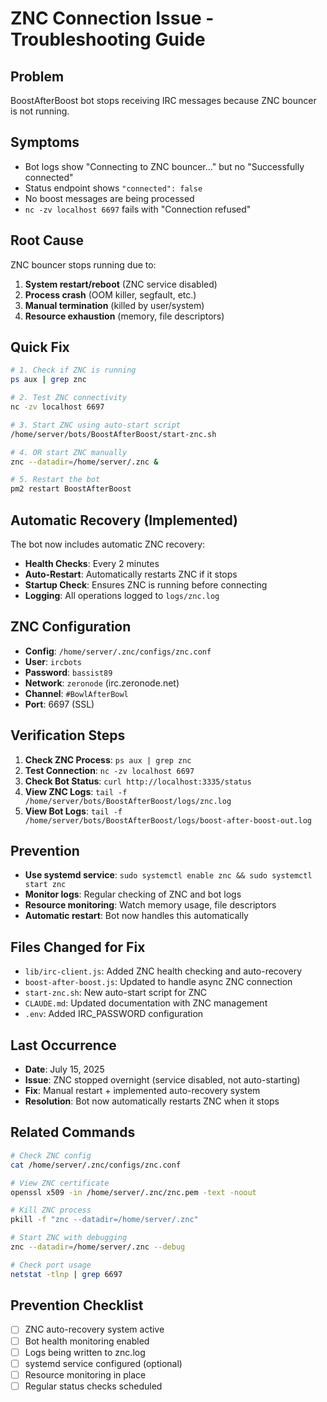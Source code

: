# ZNC Connection Issue - Troubleshooting Guide

## Problem
BoostAfterBoost bot stops receiving IRC messages because ZNC bouncer is not running.

## Symptoms
- Bot logs show "Connecting to ZNC bouncer..." but no "Successfully connected"
- Status endpoint shows `"connected": false`
- No boost messages are being processed
- `nc -zv localhost 6697` fails with "Connection refused"

## Root Cause
ZNC bouncer stops running due to:
1. **System restart/reboot** (ZNC service disabled)
2. **Process crash** (OOM killer, segfault, etc.)
3. **Manual termination** (killed by user/system)
4. **Resource exhaustion** (memory, file descriptors)

## Quick Fix
```bash
# 1. Check if ZNC is running
ps aux | grep znc

# 2. Test ZNC connectivity
nc -zv localhost 6697

# 3. Start ZNC using auto-start script
/home/server/bots/BoostAfterBoost/start-znc.sh

# 4. OR start ZNC manually
znc --datadir=/home/server/.znc &

# 5. Restart the bot
pm2 restart BoostAfterBoost
```

## Automatic Recovery (Implemented)
The bot now includes automatic ZNC recovery:
- **Health Checks**: Every 2 minutes
- **Auto-Restart**: Automatically restarts ZNC if it stops
- **Startup Check**: Ensures ZNC is running before connecting
- **Logging**: All operations logged to `logs/znc.log`

## ZNC Configuration
- **Config**: `/home/server/.znc/configs/znc.conf`
- **User**: `ircbots`
- **Password**: `bassist89`
- **Network**: `zeronode` (irc.zeronode.net)
- **Channel**: `#BowlAfterBowl`
- **Port**: 6697 (SSL)

## Verification Steps
1. **Check ZNC Process**: `ps aux | grep znc`
2. **Test Connection**: `nc -zv localhost 6697`
3. **Check Bot Status**: `curl http://localhost:3335/status`
4. **View ZNC Logs**: `tail -f /home/server/bots/BoostAfterBoost/logs/znc.log`
5. **View Bot Logs**: `tail -f /home/server/bots/BoostAfterBoost/logs/boost-after-boost-out.log`

## Prevention
- **Use systemd service**: `sudo systemctl enable znc && sudo systemctl start znc`
- **Monitor logs**: Regular checking of ZNC and bot logs
- **Resource monitoring**: Watch memory usage, file descriptors
- **Automatic restart**: Bot now handles this automatically

## Files Changed for Fix
- `lib/irc-client.js`: Added ZNC health checking and auto-recovery
- `boost-after-boost.js`: Updated to handle async ZNC connection
- `start-znc.sh`: New auto-start script for ZNC
- `CLAUDE.md`: Updated documentation with ZNC management
- `.env`: Added IRC_PASSWORD configuration

## Last Occurrence
- **Date**: July 15, 2025
- **Issue**: ZNC stopped overnight (service disabled, not auto-starting)
- **Fix**: Manual restart + implemented auto-recovery system
- **Resolution**: Bot now automatically restarts ZNC when it stops

## Related Commands
```bash
# Check ZNC config
cat /home/server/.znc/configs/znc.conf

# View ZNC certificate
openssl x509 -in /home/server/.znc/znc.pem -text -noout

# Kill ZNC process
pkill -f "znc --datadir=/home/server/.znc"

# Start ZNC with debugging
znc --datadir=/home/server/.znc --debug

# Check port usage
netstat -tlnp | grep 6697
```

## Prevention Checklist
- [ ] ZNC auto-recovery system active
- [ ] Bot health monitoring enabled
- [ ] Logs being written to znc.log
- [ ] systemd service configured (optional)
- [ ] Resource monitoring in place
- [ ] Regular status checks scheduled